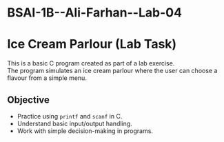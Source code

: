 # BSAI-1B--Ali-Farhan--Lab-04
# Ice Cream Parlour (Lab Task)

This is a basic C program created as part of a lab exercise.  
The program simulates an ice cream parlour where the user can choose a flavour from a simple menu.

## Objective
- Practice using `printf` and `scanf` in C.
- Understand basic input/output handling.
- Work with simple decision-making in programs.
